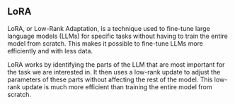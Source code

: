 ## LoRA
LoRA, or Low-Rank Adaptation, is a technique used to fine-tune large language models (LLMs) for specific tasks without having to train the entire model from scratch. This makes it possible to fine-tune LLMs more efficiently and with less data.

LoRA works by identifying the parts of the LLM that are most important for the task we are interested in. It then uses a low-rank update to adjust the parameters of these parts without affecting the rest of the model. This low-rank update is much more efficient than training the entire model from scratch.

